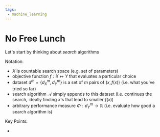 ```yaml
---
tags:
 - machine_learning
---
```


# No Free Lunch

Let's start by thinking about *search* algorithms 

Notation:

 - $X$ is countable search space (e.g. set of parameters)
 - objective function $f: X \mapsto Y$ that evaluates a particular choice
 - dataset $d^m = \{ d_X^m, d_Y^m \}$  is a set of $m$ pairs of $(x, f(x))$ (i.e. what you've tried so far)
 - search algorithm $\mathcal{A}$ simply appends to this dataset (i.e. continues the search, ideally finding $x$'s that lead to smaller $f(x)$)
 - arbitrary performance measure $\Phi: d_Y^m \to \mathbb{R}$ (i.e. evaluate how good a search algorithm is)

Key Points:

 - 